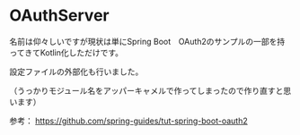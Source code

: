 # OAuthServer
名前は仰々しいですが現状は単にSpring Boot　OAuth2のサンプルの一部を持ってきてKotlin化しただけです。

設定ファイルの外部化も行いました。

（うっかりモジュール名をアッパーキャメルで作ってしまったので作り直すと思います）

参考： https://github.com/spring-guides/tut-spring-boot-oauth2
